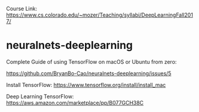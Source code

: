 Course Link:
https://www.cs.colorado.edu/~mozer/Teaching/syllabi/DeepLearningFall2017/

# neuralnets-deeplearning

Complete Guide of using TensorFlow on macOS or Ubuntu from zero:

https://github.com/BryanBo-Cao/neuralnets-deeplearning/issues/5

Install TensorFlow:
https://www.tensorflow.org/install/install_mac

Deep Learning TensorFlow:
https://aws.amazon.com/marketplace/pp/B077GCH38C
